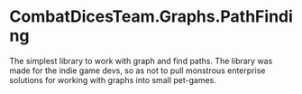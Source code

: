 # CombatDicesTeam.Graphs.PathFinding

The simplest library to work with graph and find paths. The library was made for the indie game devs, so as not to pull monstrous enterprise solutions for working with graphs into small pet-games.
